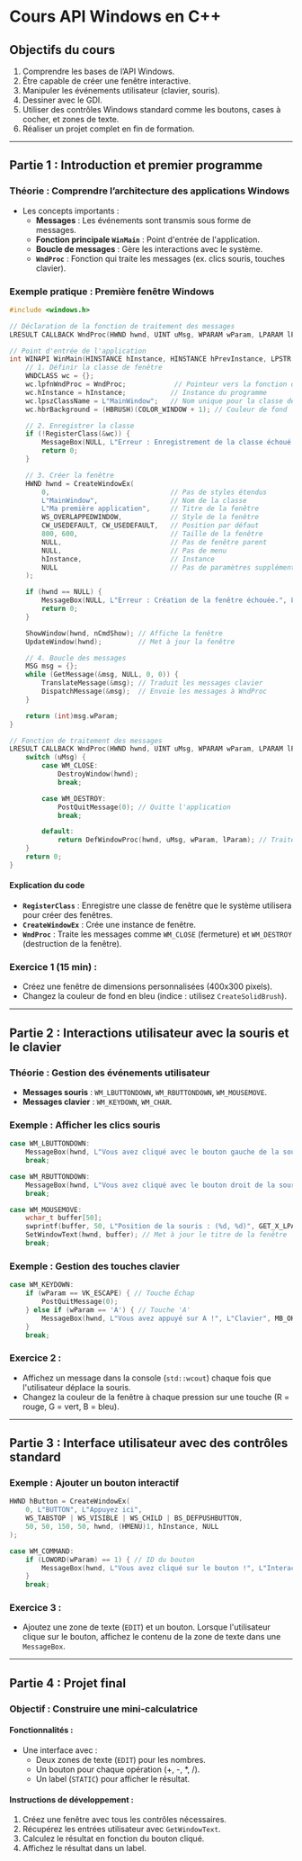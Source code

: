 
# Cours API Windows en C++

## Objectifs du cours
1. Comprendre les bases de l’API Windows.
2. Être capable de créer une fenêtre interactive.
3. Manipuler les événements utilisateur (clavier, souris).
4. Dessiner avec le GDI.
5. Utiliser des contrôles Windows standard comme les boutons, cases à cocher, et zones de texte.
6. Réaliser un projet complet en fin de formation.

---

## Partie 1 : Introduction et premier programme

### Théorie : Comprendre l’architecture des applications Windows
- Les concepts importants :
  - **Messages** : Les événements sont transmis sous forme de messages.
  - **Fonction principale `WinMain`** : Point d'entrée de l'application.
  - **Boucle de messages** : Gère les interactions avec le système.
  - **`WndProc`** : Fonction qui traite les messages (ex. clics souris, touches clavier).

### Exemple pratique : Première fenêtre Windows

```cpp
#include <windows.h>

// Déclaration de la fonction de traitement des messages
LRESULT CALLBACK WndProc(HWND hwnd, UINT uMsg, WPARAM wParam, LPARAM lParam);

// Point d'entrée de l'application
int WINAPI WinMain(HINSTANCE hInstance, HINSTANCE hPrevInstance, LPSTR lpCmdLine, int nCmdShow) {
    // 1. Définir la classe de fenêtre
    WNDCLASS wc = {};
    wc.lpfnWndProc = WndProc;            // Pointeur vers la fonction de traitement des messages
    wc.hInstance = hInstance;           // Instance du programme
    wc.lpszClassName = L"MainWindow";   // Nom unique pour la classe de fenêtre
    wc.hbrBackground = (HBRUSH)(COLOR_WINDOW + 1); // Couleur de fond

    // 2. Enregistrer la classe
    if (!RegisterClass(&wc)) {
        MessageBox(NULL, L"Erreur : Enregistrement de la classe échoué.", L"Erreur", MB_ICONERROR);
        return 0;
    }

    // 3. Créer la fenêtre
    HWND hwnd = CreateWindowEx(
        0,                              // Pas de styles étendus
        L"MainWindow",                  // Nom de la classe
        L"Ma première application",     // Titre de la fenêtre
        WS_OVERLAPPEDWINDOW,            // Style de la fenêtre
        CW_USEDEFAULT, CW_USEDEFAULT,   // Position par défaut
        800, 600,                       // Taille de la fenêtre
        NULL,                           // Pas de fenêtre parent
        NULL,                           // Pas de menu
        hInstance,                      // Instance
        NULL                            // Pas de paramètres supplémentaires
    );

    if (hwnd == NULL) {
        MessageBox(NULL, L"Erreur : Création de la fenêtre échouée.", L"Erreur", MB_ICONERROR);
        return 0;
    }

    ShowWindow(hwnd, nCmdShow); // Affiche la fenêtre
    UpdateWindow(hwnd);         // Met à jour la fenêtre

    // 4. Boucle des messages
    MSG msg = {};
    while (GetMessage(&msg, NULL, 0, 0)) {
        TranslateMessage(&msg); // Traduit les messages clavier
        DispatchMessage(&msg);  // Envoie les messages à WndProc
    }

    return (int)msg.wParam;
}

// Fonction de traitement des messages
LRESULT CALLBACK WndProc(HWND hwnd, UINT uMsg, WPARAM wParam, LPARAM lParam) {
    switch (uMsg) {
        case WM_CLOSE:
            DestroyWindow(hwnd);
            break;

        case WM_DESTROY:
            PostQuitMessage(0); // Quitte l'application
            break;

        default:
            return DefWindowProc(hwnd, uMsg, wParam, lParam); // Traitement par défaut
    }
    return 0;
}
```

#### Explication du code
- **`RegisterClass`** : Enregistre une classe de fenêtre que le système utilisera pour créer des fenêtres.
- **`CreateWindowEx`** : Crée une instance de fenêtre.
- **`WndProc`** : Traite les messages comme `WM_CLOSE` (fermeture) et `WM_DESTROY` (destruction de la fenêtre).

### Exercice 1 (15 min) :
- Créez une fenêtre de dimensions personnalisées (400x300 pixels).
- Changez la couleur de fond en bleu (indice : utilisez `CreateSolidBrush`).

---

## Partie 2 : Interactions utilisateur avec la souris et le clavier

### Théorie : Gestion des événements utilisateur
- **Messages souris** : `WM_LBUTTONDOWN`, `WM_RBUTTONDOWN`, `WM_MOUSEMOVE`.
- **Messages clavier** : `WM_KEYDOWN`, `WM_CHAR`.

### Exemple : Afficher les clics souris

```cpp
case WM_LBUTTONDOWN:
    MessageBox(hwnd, L"Vous avez cliqué avec le bouton gauche de la souris !", L"Souris", MB_OK);
    break;

case WM_RBUTTONDOWN:
    MessageBox(hwnd, L"Vous avez cliqué avec le bouton droit de la souris !", L"Souris", MB_OK);
    break;

case WM_MOUSEMOVE:
    wchar_t buffer[50];
    swprintf(buffer, 50, L"Position de la souris : (%d, %d)", GET_X_LPARAM(lParam), GET_Y_LPARAM(lParam));
    SetWindowText(hwnd, buffer); // Met à jour le titre de la fenêtre
    break;
```

### Exemple : Gestion des touches clavier

```cpp
case WM_KEYDOWN:
    if (wParam == VK_ESCAPE) { // Touche Échap
        PostQuitMessage(0);
    } else if (wParam == 'A') { // Touche 'A'
        MessageBox(hwnd, L"Vous avez appuyé sur A !", L"Clavier", MB_OK);
    }
    break;
```

### Exercice 2 :
- Affichez un message dans la console (`std::wcout`) chaque fois que l'utilisateur déplace la souris.
- Changez la couleur de la fenêtre à chaque pression sur une touche (R = rouge, G = vert, B = bleu).

---

## Partie 3 : Interface utilisateur avec des contrôles standard

### Exemple : Ajouter un bouton interactif

```cpp
HWND hButton = CreateWindowEx(
    0, L"BUTTON", L"Appuyez ici",
    WS_TABSTOP | WS_VISIBLE | WS_CHILD | BS_DEFPUSHBUTTON,
    50, 50, 150, 50, hwnd, (HMENU)1, hInstance, NULL
);

case WM_COMMAND:
    if (LOWORD(wParam) == 1) { // ID du bouton
        MessageBox(hwnd, L"Vous avez cliqué sur le bouton !", L"Interaction", MB_OK);
    }
    break;
```

### Exercice 3 :
- Ajoutez une zone de texte (`EDIT`) et un bouton. Lorsque l'utilisateur clique sur le bouton, affichez le contenu de la zone de texte dans une `MessageBox`.

---

## Partie 4 : Projet final

### Objectif : Construire une mini-calculatrice
#### Fonctionnalités :
- Une interface avec :
  - Deux zones de texte (`EDIT`) pour les nombres.
  - Un bouton pour chaque opération (+, -, *, /).
  - Un label (`STATIC`) pour afficher le résultat.

#### Instructions de développement :
1. Créez une fenêtre avec tous les contrôles nécessaires.
2. Récupérez les entrées utilisateur avec `GetWindowText`.
3. Calculez le résultat en fonction du bouton cliqué.
4. Affichez le résultat dans un label.
